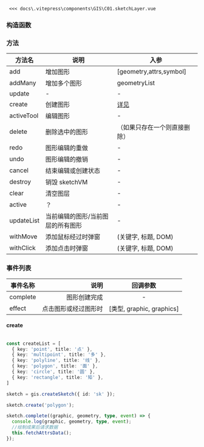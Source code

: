 <!-- @format -->

 <gis-sketchLayer />

<Code>
 <<< docs\.vitepress\components\GIS\C01.sketchLayer.vue
</Code>

### 构造函数

### 方法

| 方法名     | 说明                              | 入参                         |
| ---------- | --------------------------------- | ---------------------------- |
| add        | 增加图形                          | [geometry,attrs,symbol]      |
| addMany    | 增加多个图形                      | geometryList                 |
| update     | -                                 | -                            |
| create     | 创建图形                          | [详见](#create)              |
| activeTool | 编辑图形                          | -                            |
| delete     | 删除选中的图形                    | （如果只存在一个则直接删除） |
| redo       | 图形编辑的重做                    | -                            |
| undo       | 图形编辑的撤销                    | -                            |
| cancel     | 结束编辑或创建状态                | -                            |
| destroy    | 销毁 sketchVM                     | -                            |
| clear      | 清空图层                          | -                            |
| active     | ？                                | -                            |
| updateList | 当前编辑的图形/当前图层的所有图形 | -                            |
| withMove   | 添加鼠标经过时弹窗                | (关键字, 标题, DOM)          |
| withClick  | 添加点击时弹窗                    | (关键字, 标题, DOM)          |

### 事件列表

| 事件名称 |                 说明 |         回调参数          |
| -------- | -------------------: | :-----------------------: |
| complete |         图形创建完成 |             -             |
| effect   | 点击图形或经过图形时 | [类型, graphic, graphics] |

#### create
```ts

const createList = [
  { key: 'point', title: '点' },
  { key: 'multipoint', title: '多' },
  { key: 'polyline', title: '线' },
  { key: 'polygon', title: '面' },
  { key: 'circle', title: '圆' },
  { key: 'rectangle', title: '矩' },
]

sketch = gis.createSketch({ id: 'sk' });

sketch.create('polygon');

sketch.complete((graphic, geometry, type, event) => {
  console.log(graphic, geometry, type, event);
  //绘制成果后请求数据
  this.fetchAttrsData();
});
```

```ts

```
